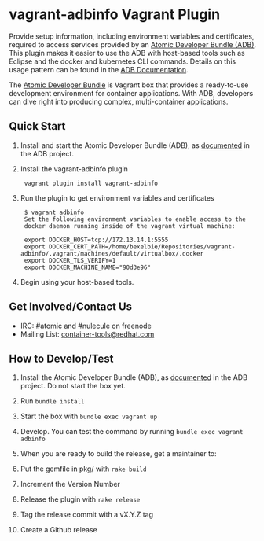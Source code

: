 # vagrant-adbinfo Vagrant Plugin

Provide setup information, including environment variables and certificates, required to access services provided by an [Atomic Developer Bundle (ADB)](https://github.com/projectatomic/adb-atomic-developer-bundle).  This plugin makes it easier to use the ADB with host-based tools such as Eclipse and the docker and kubernetes CLI commands.  Details on this usage pattern can be found in the [ADB Documentation](https://github.com/projectatomic/adb-atomic-developer-bundle/blob/master/docs/using.rst).

The [Atomic Developer Bundle](https://github.com/projectatomic/adb-atomic-developer-bundle) is  Vagrant box that provides a ready-to-use development environment for container applications. With ADB, developers can dive right into producing complex, multi-container applications.

## Quick Start

1. Install and start the Atomic Developer Bundle (ADB), as [documented](https://github.com/projectatomic/adb-atomic-developer-bundle/blob/master/docs/installing.rst) in the ADB project.

2. Install the vagrant-adbinfo plugin

        vagrant plugin install vagrant-adbinfo

3. Run the plugin to get environment variables and certificates

        $ vagrant adbinfo
        Set the following environment variables to enable access to the
        docker daemon running inside of the vagrant virtual machine:

        export DOCKER_HOST=tcp://172.13.14.1:5555
        export DOCKER_CERT_PATH=/home/bexelbie/Repositories/vagrant-adbinfo/.vagrant/machines/default/virtualbox/.docker
        export DOCKER_TLS_VERIFY=1
        export DOCKER_MACHINE_NAME="90d3e96"

4. Begin using your host-based tools.

## Get Involved/Contact Us

  * IRC: #atomic and #nulecule on freenode
  * Mailing List: container-tools@redhat.com

## How to Develop/Test

1. Install the Atomic Developer Bundle (ADB), as [documented](https://github.com/projectatomic/adb-atomic-developer-bundle/blob/master/docs/installing.rst) in the ADB project.  Do not start the box yet.

2. Run `bundle install`

3. Start the box with `bundle exec vagrant up`

4. Develop.  You can test the command by running `bundle exec vagrant adbinfo`

5. When you are ready to build the release, get a maintainer to:

  1. Put the gemfile in pkg/ with `rake build`

  2. Increment the Version Number

  3. Release the plugin with `rake release`

  4. Tag the release commit with a vX.Y.Z tag

  5. Create a Github release
